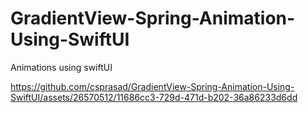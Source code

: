 # GradientView-Spring-Animation-Using-SwiftUI
Animations using swiftUI

https://github.com/csprasad/GradientView-Spring-Animation-Using-SwiftUI/assets/26570512/11686cc3-729d-471d-b202-36a86233d6dd

